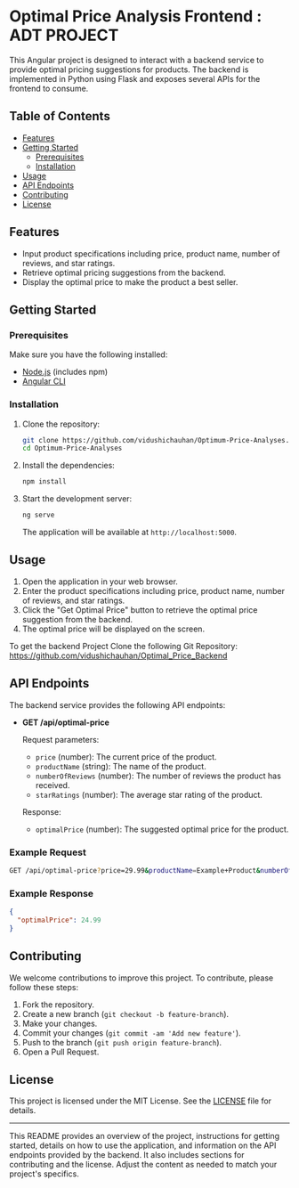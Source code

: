 
# Optimal Price Analysis Frontend : ADT PROJECT 

This Angular project is designed to interact with a backend service to provide optimal pricing suggestions for products. The backend is implemented in Python using Flask and exposes several APIs for the frontend to consume.

## Table of Contents

- [Features](#features)
- [Getting Started](#getting-started)
  - [Prerequisites](#prerequisites)
  - [Installation](#installation)
- [Usage](#usage)
- [API Endpoints](#api-endpoints)
- [Contributing](#contributing)
- [License](#license)

## Features

- Input product specifications including price, product name, number of reviews, and star ratings.
- Retrieve optimal pricing suggestions from the backend.
- Display the optimal price to make the product a best seller.

## Getting Started

### Prerequisites

Make sure you have the following installed:

- [Node.js](https://nodejs.org/) (includes npm)
- [Angular CLI](https://angular.io/cli)

### Installation

1. Clone the repository:

   ```sh
   git clone https://github.com/vidushichauhan/Optimum-Price-Analyses.git
   cd Optimum-Price-Analyses
   ```

2. Install the dependencies:

   ```sh
   npm install
   ```

3. Start the development server:

   ```sh
   ng serve
   ```

   The application will be available at `http://localhost:5000`.

## Usage

1. Open the application in your web browser.
2. Enter the product specifications including price, product name, number of reviews, and star ratings.
3. Click the "Get Optimal Price" button to retrieve the optimal price suggestion from the backend.
4. The optimal price will be displayed on the screen.

To get the backend Project Clone the following Git Repository: https://github.com/vidushichauhan/Optimal_Price_Backend

## API Endpoints

The backend service provides the following API endpoints:

- **GET /api/optimal-price**

  Request parameters:
  - `price` (number): The current price of the product.
  - `productName` (string): The name of the product.
  - `numberOfReviews` (number): The number of reviews the product has received.
  - `starRatings` (number): The average star rating of the product.

  Response:
  - `optimalPrice` (number): The suggested optimal price for the product.

### Example Request

```sh
GET /api/optimal-price?price=29.99&productName=Example+Product&numberOfReviews=100&starRatings=4.5
```

### Example Response

```json
{
  "optimalPrice": 24.99
}
```

## Contributing

We welcome contributions to improve this project. To contribute, please follow these steps:

1. Fork the repository.
2. Create a new branch (`git checkout -b feature-branch`).
3. Make your changes.
4. Commit your changes (`git commit -am 'Add new feature'`).
5. Push to the branch (`git push origin feature-branch`).
6. Open a Pull Request.

## License

This project is licensed under the MIT License. See the [LICENSE](LICENSE) file for details.

---

This README provides an overview of the project, instructions for getting started, details on how to use the application, and information on the API endpoints provided by the backend. It also includes sections for contributing and the license. Adjust the content as needed to match your project's specifics.
